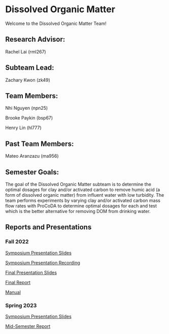 # Dissolved Organic Matter
Welcome to the Dissolved Organic Matter Team!

## Research Advisor:
Rachel Lai (rml267)

## Subteam Lead: 
Zachary Kwon (zk49)

## Team Members:
Nhi Nguyen (npn25)

Brooke Paykin (bsp67)

Henry Lin (hl777)

## Past Team Members:

Mateo Aranzazu (ma956)

## Semester Goals:
The goal of the Dissolved Organic Matter subteam is to determine the optimal dosages for clay and/or activated carbon to remove humic acid (a form of dissolved organic matter) from influent water with low turbidity. The team performs experiments by varying clay and/or activated carbon mass flow rates with ProCoDA to determine optimal dosages for each and test which is the better alternative for removing DOM from drinking water.

## Reports and Presentations

### Fall 2022
[Symposium Presentation Slides](https://github.com/AguaClara/Dissolved-Organic-Matter/blob/main/Fall%202022/2022FA%20DOM%20Symposium%20Slides.pptx)

[Symposium Presentation Recording](https://youtu.be/n4SQE6YDL6c)

[Final Presentation Slides](https://github.com/AguaClara/Dissolved-Organic-Matter/blob/main/Fall%202022/2022FA%20DOM%20Final%20Presentation.pptx)

[Final Report](https://github.com/AguaClara/Dissolved-Organic-Matter/blob/main/Fall%202022/2022FA%20DOM%20Final%20Report.docx)

[Manual](https://github.com/AguaClara/Dissolved-Organic-Matter/blob/main/Fall%202022/2022FA%20Dissolved%20Organic%20Matter%20Manual.docx)

### Spring 2023

[Symposium Presentation Slides](https://github.com/AguaClara/Dissolved-Organic-Matter/blob/main/Spring%202023/2023SP%20DOM%20Symposium%20Slides.pptx)

[Mid-Semester Report](https://github.com/AguaClara/Dissolved-Organic-Matter/blob/main/Spring%202023/2023SP%20DOM%20Mid-Semester%20Report.pdf)
